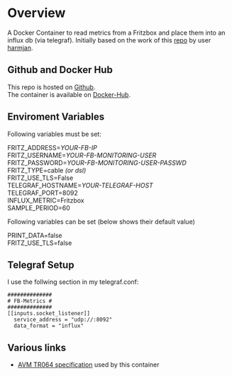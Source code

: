 # Overview #

A Docker Container to read metrics from a Fritzbox and place them into an influx db (via telegraf). Initially based on the work of this [repo](https://github.com/harmjan/fritzbox-metrics) by user [harmjan](https://github.com/harmjan).

## Github and Docker Hub
This repo is hosted on [Github](https://github.com/stefanheinrichsen/fritzbox-metrics).  
The container is available on [Docker-Hub](https://hub.docker.com/r/silson/fritzbox-metrics).  

## Enviroment Variables

Following variables must be set:

FRITZ_ADDRESS=*YOUR-FB-IP*  
FRITZ_USERNAME=*YOUR-FB-MONITORING-USER*  
FRITZ_PASSWORD=*YOUR-FB-MONITORING-USER-PASSWD*  
FRITZ_TYPE=cable *(or dsl)*  
FRITZ_USE_TLS=False  
TELEGRAF_HOSTNAME=*YOUR-TELEGRAF-HOST*  
TELEGRAF_PORT=8092  
INFLUX_METRIC=Fritzbox  
SAMPLE_PERIOD=60  

Following variables can be set (below shows their default value)

PRINT_DATA=false  
FRITZ_USE_TLS=false  

## Telegraf Setup

I use the follwing section in my telegraf.conf:

    ##############
    # FB-Metrics #
    ##############
    [[inputs.socket_listener]]
      service_address = "udp://:8092"
      data_format = "influx"

## Various links
- [AVM TR064 specification](https://avm.de/service/schnittstellen/) used by this container

